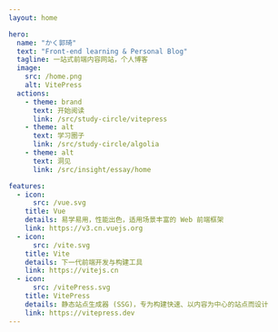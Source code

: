 ```yaml
---
layout: home

hero:  
  name: "かく郭琦" 
  text: "Front-end learning & Personal Blog"
  tagline: 一站式前端内容网站，个人博客
  image:
    src: /home.png
    alt: VitePress
  actions:
    - theme: brand
      text: 开始阅读
      link: /src/study-circle/vitepress
    - theme: alt
      text: 学习圈子
      link: /src/study-circle/algolia
    - theme: alt
      text: 洞见
      link: /src/insight/essay/home

features:
  - icon: 
      src: /vue.svg
    title: Vue
    details: 易学易用，性能出色，适用场景丰富的 Web 前端框架
    link: https://v3.cn.vuejs.org
  - icon: 
      src: /vite.svg
    title: Vite
    details: 下一代前端开发与构建工具
    link: https://vitejs.cn
  - icon: 
      src: /vitePress.svg
    title: VitePress
    details: 静态站点生成器 (SSG)，专为构建快速、以内容为中心的站点而设计
    link: https://vitepress.dev
---
```


 <VPTeamPageTitle>
    <!-- <template #title>
     核心成员和贡献者
    </template> -->
    <template #lead>
    核心成员
    </template>
  </VPTeamPageTitle>
  <VPTeamMembers
    :members="members"
    size="small"
  />
  
<script setup>

import {
  VPTeamPage,
  VPTeamPageTitle,
  VPTeamMembers,
  VPTeamPageSection
  } from 'vitepress/theme'

const members = [
  {
    avatar: 'logo.jpg',
    name: 'かく郭琦',
    title: 'Creator By',
    links: [
      { icon: 'github', link: 'https://github.com/guoqiGG' },
      {  icon: {
          svg:'<svg xmlns="http://www.w3.org/2000/svg" width="1em" height="1em" viewBox="0 0 24 24"><path fill="#036ffc" d="M18.223 3.086a1.25 1.25 0 0 1 0 1.768L17.08 5.996h1.17A3.75 3.75 0 0 1 22 9.747v7.5a3.75 3.75 0 0 1-3.75 3.75H5.75A3.75 3.75 0 0 1 2 17.247v-7.5a3.75 3.75 0 0 1 3.75-3.75h1.166L5.775 4.855a1.25 1.25 0 0 1 1.767-1.768l2.652 2.652c.079.079.145.165.198.257h3.213c.053-.092.12-.18.199-.258l2.651-2.652a1.25 1.25 0 0 1 1.768 0m.027 5.42H5.75a1.25 1.25 0 0 0-1.247 1.157l-.003.094v7.5c0 .659.51 1.198 1.157 1.246l.093.004h12.5a1.25 1.25 0 0 0 1.247-1.157l.003-.093v-7.5c0-.69-.56-1.25-1.25-1.25m-10 2.5c.69 0 1.25.56 1.25 1.25v1.25a1.25 1.25 0 1 1-2.5 0v-1.25c0-.69.56-1.25 1.25-1.25m7.5 0c.69 0 1.25.56 1.25 1.25v1.25a1.25 1.25 0 1 1-2.5 0v-1.25c0-.69.56-1.25 1.25-1.25"/></svg>'
        }, link: "https://space.bilibili.com/66681587?spm_id_from=333.1007.0.0" }
    ]
  },
 {
    avatar: 'https://www.github.com/yyx990803.png',
    name: 'Evan You',
    title: 'Creator',
    links: [
      { icon: 'github', link: 'https://github.com/yyx990803' },
      { icon: 'twitter', link: 'https://twitter.com/youyuxi' },
    ]
  },
]
</script>
